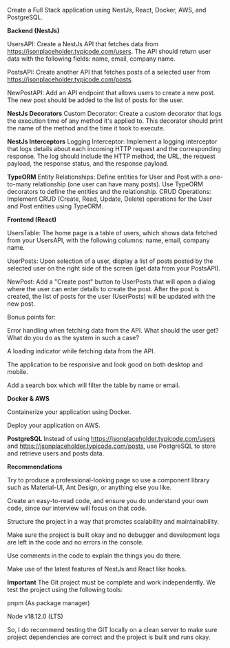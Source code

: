 Create a Full Stack application using NestJs, React, Docker, AWS, and PostgreSQL. 

**Backend (NestJs)** 

UsersAPI: Create a NestJs API that fetches data from https://jsonplaceholder.typicode.com/users. The API should return user data with the following fields: name, email, company name. 

PostsAPI: Create another API that fetches posts of a selected user from https://jsonplaceholder.typicode.com/posts. 

NewPostAPI: Add an API endpoint that allows users to create a new post. The new post should be added to the list of posts for the user.

**NestJs Decorators**
Custom Decorator: Create a custom decorator that logs the execution time of any method it's applied to. This decorator should print the name of the method and the time it took to execute.

**NestJs Interceptors**
Logging Interceptor: Implement a logging interceptor that logs details about each incoming HTTP request and the corresponding response. The log should include the HTTP method, the URL, the request payload, the response status, and the response payload.

**TypeORM**
Entity Relationships: Define entities for User and Post with a one-to-many relationship (one user can have many posts). Use TypeORM decorators to define the entities and the relationship.
CRUD Operations: Implement CRUD (Create, Read, Update, Delete) operations for the User and Post entities using TypeORM.


**Frontend (React)** 

UsersTable: The home page is a table of users, which shows data fetched from your UsersAPI, with the following columns: name, email, company name. 

UserPosts: Upon selection of a user, display a list of posts posted by the selected user on the right side of the screen (get data from your PostsAPI). 

NewPost: Add a "Create post" button to UserPosts that will open a dialog where the user can enter details to create the post. After the post is created, the list of posts for the user (UserPosts) will be updated with the new post. 

Bonus points for: 

Error handling when fetching data from the API. What should the user get? What do you do as the system in such a case? 

A loading indicator while fetching data from the API. 

The application to be responsive and look good on both desktop and mobile. 

Add a search box which will filter the table by name or email. 

**Docker & AWS** 

Containerize your application using Docker. 

Deploy your application on AWS. 

**PostgreSQL** 
Instead of using https://jsonplaceholder.typicode.com/users and https://jsonplaceholder.typicode.com/posts, use PostgreSQL to store and retrieve users and posts data. 

**Recommendations** 

Try to produce a professional-looking page so use a component library such as Material-UI, Ant Design, or anything else you like. 

Create an easy-to-read code, and ensure you do understand your own code, since our interview will focus on that code. 

Structure the project in a way that promotes scalability and maintainability. 

Make sure the project is built okay and no debugger and development logs are left in the code and no errors in the console. 

Use comments in the code to explain the things you do there. 

Make use of the latest features of NestJs and React like hooks. 

**Important** 
The Git project must be complete and work independently. We test the project using the following tools: 

pnpm (As package manager) 

Node v18.12.0 (LTS) 

So, I do recommend testing the GIT locally on a clean server to make sure project dependencies are correct and the project is built and runs okay. 


